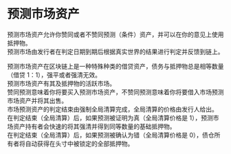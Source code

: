 # 预测市场资产

预测市场资产允许你赞同或者不赞同预测（条件）资产，并可以在你的意见上使用抵押物。<br>
预测市场由发行者在判定日期到期后根据真实世界的结果进行判定并反馈到链上。

预测市场资产在区块链上是一种特殊种类的借贷资产，债务与抵押物总是相等数量（借贷 1：1），强平或者强清无效。<br>
预测市场资产有其及抵押物的活跃市场。<br>
赞同预测意味着你将要买入预测市场资产，不赞同预测意味着你将要借入市场预测市场资产并将其出售。<br>
市场预测资产的判定结束由强制全局清算完成，全局清算的价格由发行人给出。<br>
在判定结束（全局清算）后，如果预测被证明为真（全局清算价格是 1），预测市场资产持有者会快速的将其强清并得到同等数量的基础抵押物。<br>
在判定结束（全局清算）后，如果预测被确认为错（全局清算价格是 0），债仓所有者将自动获得在头寸中被锁定的全部抵押物。<br>
